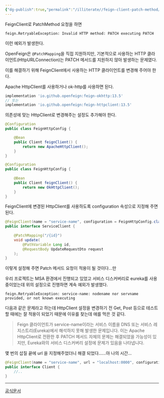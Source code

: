 ```yaml
---
{"dg-publish":true,"permalink":"/illiterate//feign-client-patch-method/","tags":["feign","patch"],"noteIcon":"","created":"2025-04-10T21:37:00","updated":"2025-04-11T10:01:52+09:00"}
---
```


FeignClient로 PatchMethod 요청을 하면

```
feign.RetryableException: Invalid HTTP method: PATCH executing PATCH
```

이런 예외가 발생한다.

OpenFeign은 `@PatchMapping`을 직접 지원하지만, 기본적으로 사용하는 HTTP 클라이언트(HttpURLConnection)는 PATCH 메서드를 지원하지 않아 발생하는 문제였다.

이를 해결하기 위해 FeignClient에서 사용하는 HTTP 클라이언트를 변경해 주어야 한다.

Apache HttpClient를 사용하거나 ok-http를 사용하면 된다.

```gradle
implementation 'io.github.openfeign:feign-okhttp:13.5'
// 또는
implementation 'io.github.openfeign:feign-httpclient:13.5'
```

의존성에 맞는 HttpClient로 변경해주는 설정도 추가해야 한다.
```java
@Configuration
public class FeignHttpConfig {

    @Bean
    public Client feignClient() {
        return new ApacheHttpClient();
    }
}

@Configuration  
public class FeignHttpConfig {  
  
    @Bean  
    public Client feignClient() {  
        return new OkHttpClient();  
    }  
}
```

FeignClient에 변경된 HttpClient를 사용하도록 configuration 속성으로 지정해 주면 된다.

```java
@FeignClient(name = "service-name", configuration = FeignHttpConfig.class)  
public interface ServiceClient {  
  
    @PatchMapping("/{id}")  
    void update(
	    @PathVariable Long id,  
        @RequestBody UpdateRequestDto request  
    );  
}
```

이렇게 설정해 주면 Patch 메서드 요청이 적용이 될 것이다...만

우리 프로젝트는 MSA 환경에서 진행되고 있었고 서비스 디스커버리로 eureka를 사용 중이었는데 위의 설정으로 진행하면 계속 예외가 발생했다.

```
feign.RetryableException: service-name: nodename nor servname provided, or not known executing
```

다음과 같은 문제라고 하는데 HttpClient 설정을 변경하기 전 Get, Post 등으로 테스트 할 때에는 잘 적용이 되었기 때문에 이유를 찾는데 애를 먹은 것 같다.

> Feign 클라이언트가 service-name이라는 서비스 이름을 DNS 또는 서비스 레지스트리(Eureka)에서 해석하지 못해 발생한 문제입니다. 이는 Apache HttpClient로 전환한 후 PATCH 메서드 자체의 문제는 해결되었을 가능성이 있지만, Eureka와의 서비스 디스커버리 설정에 문제가 있음을 나타냅니다.

몇 번의 삽질 끝에 url 을 지정해주었더니 해결 되었다......아 나의 시간...

```java
@FeignClient(name = "service-name", url = "localhost:0000", configuration = FeignHttpConfig.class)
public interface Client {
    //..
}
```

---
[공식문서](https://docs.spring.io/spring-cloud-openfeign/docs/current/reference/html/)

